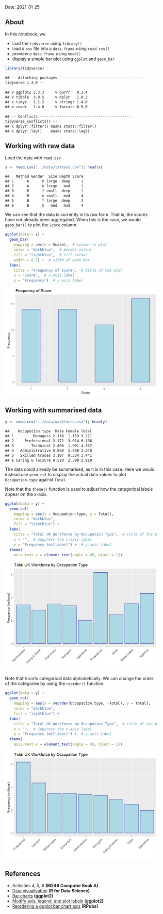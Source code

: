 Date: 2021-01-25

## About

In this notebook, we

-   load the `tidyverse` using `library()`
-   load a `csv` file into a `data.frame` using `read.csv()`
-   preview a `data.frame` using `head()`
-   display a simple bar plot using `ggplot` and `geom_bar`

``` r
library(tidyverse)
```

    ## -- Attaching packages --------------------------------------- tidyverse 1.3.0 --

    ## v ggplot2 3.3.3     v purrr   0.3.4
    ## v tibble  3.0.5     v dplyr   1.0.3
    ## v tidyr   1.1.2     v stringr 1.4.0
    ## v readr   1.4.0     v forcats 0.5.0

    ## -- Conflicts ------------------------------------------ tidyverse_conflicts() --
    ## x dplyr::filter() masks stats::filter()
    ## x dplyr::lag()    masks stats::lag()

## Working with raw data

Load the data with `read.csv`

``` r
x <- read.csv("../data/tattoos.csv"); head(x)
```

    ##   Method Gender  Size Depth Score
    ## 1      A      m large  deep     1
    ## 2      A      m large   mod     1
    ## 3      B      f small  deep     1
    ## 4      B      m small   mod     4
    ## 5      B      f large  deep     3
    ## 6      B      m   med   mod     4

We can see that the data is currently in its raw form. That is, the
scores have not already been aggregated. When this is the case, we would
`geom_bar()` to plot the `Score` column.

``` r
ggplot(data = x) + 
  geom_bar(
    mapping = aes(x = Score),  # column to plot
    color = "darkblue",  # border colour
    fill = "lightblue",  # fill colour
    width = 0.5) +  # width of each bar
  labs(
    title = "Frequency of Score",  # title of the plot
    x = "Score",  # x-axis label
    y = "Frequency")  # y-axis label
```

![](a1_bar_charts_files/figure-gfm/unnamed-chunk-3-1.png)<!-- -->

## Working with summarised data

``` r
y <- read.csv("../data/workforce.csv"); head(y)
```

    ##    Occupation.type  Male Female Total
    ## 1         Managers 2.118  1.153 3.271
    ## 2     Professional 3.172  3.014 6.186
    ## 3        Technical 2.466  1.901 4.367
    ## 4   Administrative 0.860  2.480 3.340
    ## 5   Skilled trades 3.107  0.334 3.441
    ## 6 Caring & leisure 0.520  2.390 2.910

The data could already be summarised, as it is in this case. Here we
would instead use `geom_col` to display the actual data values to plot
`Occupation.type` against `Total`.

Note that the `theme()` function is used to adjust how the categorical
labels appear on the x-axis.

``` r
ggplot(data = y) +
  geom_col(
    mapping = aes(x = Occupation.type, y = Total),
    color = "darkblue",
    fill = "lightblue") +
  labs(
    title = "Total UK Workforce by Occupation Type",  # title of the plot
    x = "",  # Suppress the x-axis label
    y = "Frequency (millions)") +  # y-axis label
  theme(
    axis.text.x = element_text(angle = 45, hjust = 1))
```

![](a1_bar_charts_files/figure-gfm/unnamed-chunk-5-1.png)<!-- -->

Note that `R` sorts categorical data alphabetically. We can change the
order of the categories by using the `reorder()` function.

``` r
ggplot(data = y) +
  geom_col(
    mapping = aes(x = reorder(Occupation.type, -Total), y = Total),
    color = "darkblue",
    fill = "lightblue") +
  labs(
    title = "Total UK Workforce by Occupation Type",  # title of the plot
    x = "",  # Suppress the x-axis label
    y = "Frequency (millions)") +  # y-axis label
  theme(
    axis.text.x = element_text(angle = 45, hjust = 1))
```

![](a1_bar_charts_files/figure-gfm/unnamed-chunk-6-1.png)<!-- -->

## References

-   Activities 4, 5, 6 **(M248 Computer Book A)**
-   [Data
    visualisation](https://r4ds.had.co.nz/data-visualisation.html#statistical-transformations)
    **(R for Data Science)**
-   [Bar charts](https://ggplot2.tidyverse.org/reference/geom_bar.html)
    **(ggplot2)**
-   [Modify axis, legend, and plot
    labels](https://ggplot2.tidyverse.org/reference/labs.html)
    **(ggplot2)**
-   [Reordering a ggplot bar chart
    axis](https://www.rpubs.com/dvdunne/reorder_ggplot_barchart_axis)
    **(RPubs)**
